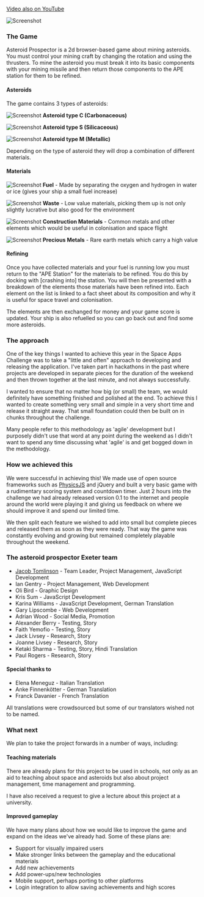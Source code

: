 [Video also on YouTube](https://www.youtube.com/watch?v=PnRttvCWk6o)

![Screenshot](http://killfall.github.io/asteroid-prospector/webimages/screen061.png)

### **The Game**
Asteroid Prospector is a 2d browser-based game about mining asteroids. You must control your mining craft by changing the rotation and using the thrusters. To mine the asteroid you must break it into its basic components with your mining missile and then return those components to the APE station for them to be refined. 

#### **Asteroids**
The game contains 3 types of asteroids:

![Screenshot](http://killfall.github.io/asteroid-prospector/images/asteroidC1.png)
**Asteroid type C (Carbonaceous)**

![Screenshot](http://killfall.github.io/asteroid-prospector/images/asteroidS1.png)
**Asteroid type S (Silicaceous)**

![Screenshot](http://killfall.github.io/asteroid-prospector/images/asteroidM1.png)
**Asteroid type M (Metallic)**

Depending on the type of asteroid they will drop a combination of different materials.

#### **Materials**

![Screenshot](http://killfall.github.io/asteroid-prospector/images/pickupF.png)
 **Fuel** - Made by separating the oxygen and hydrogen in water or ice (gives your ship a small fuel increase)

![Screenshot](http://killfall.github.io/asteroid-prospector/images/pickupW.png)
 **Waste** - Low value materials, picking them up is not only slightly lucrative but also good for the environment

![Screenshot](http://killfall.github.io/asteroid-prospector/images/pickupC.png)
 **Construction Materials** - Common metals and other elements which would be useful in colonisation and space flight

![Screenshot](http://killfall.github.io/asteroid-prospector/images/pickupP.png)
 **Precious Metals** - Rare earth metals which carry a high value

#### **Refining**
Once you have collected materials and your fuel is running low you must return to the "APE Station" for the materials to be refined. You do this by docking with [crashing into] the station. You will then be presented with a breakdown of the elements those materials have been refined into. Each element on the list is linked to a fact sheet about its composition and why it is useful for space travel and colonisation.

The elements are then exchanged for money and your game score is updated. Your ship is also refuelled so you can go back out and find some more asteroids.

### **The approach**
One of the key things I wanted to achieve this year in the Space Apps Challenge was to take a "little and often" approach to developing and releasing the application. I've taken part in hackathons in the past where projects are developed in separate pieces for the duration of the weekend and then thrown together at the last minute, and not always successfully.

I wanted to ensure that no matter how big (or small) the team, we would definitely have something finished and polished at the end. To achieve this I wanted to create something very small and simple in a very short time and release it straight away. That small foundation could then be built on in chunks throughout the challenge.

Many people refer to this methodology as 'agile' development but I purposely didn't use that word at any point during the weekend as I didn't want to spend any time discussing what 'agile' is and get bogged down in the methodology.

### **How we achieved this**
We were successful in achieving this! We made use of open source frameworks such as [PhysicsJS](http://wellcaffeinated.net/PhysicsJS/) and jQuery and built a very basic game with a rudimentary scoring system and countdown timer. Just 2 hours into the challenge we had already released version 0.1 to the internet and people around the world were playing it and giving us feedback on where we should improve it and spend our limited time.

We then split each feature we wished to add into small but complete pieces and released them as soon as they were ready. That way the game was constantly evolving and growing but remained completely playable throughout the weekend.

### **The asteroid prospector Exeter team**
 * [Jacob Tomlinson](http://www.jacobtomlinson.co.uk/) - Team Leader, Project Management, JavaScript Development
 * Ian Gentry - Project Management, Web Development
 * Oli Bird - Graphic Design
 * Kris Sum - JavaScript Development
 * Karina Williams - JavaScript Development, German Translation
 * Gary Lipscombe - Web Development
 * Adrian Wood - Social Media, Promotion
 * Alexander Berry - Testing, Story
 * Faith Yemofio - Testing, Story
 * Jack Livsey - Research, Story
 * Joanne Livsey - Research, Story
 * Ketaki Sharma - Testing, Story, Hindi Translation
 * Paul Rogers - Research, Story
 
#### **Special thanks to**
 * Elena  Meneguz - Italian Translation		
 * Anke Finnenkötter - German Translation
 * Franck Davanier - French Translation
 
All translations were crowdsourced but some of our translators wished not to be named.
 
### **What next**
We plan to take the project forwards in a number of ways, including:

#### **Teaching materials**
There are already plans for this project to be used in schools, not only as an aid to teaching about space and asteroids but also about project management, time management and programming.

I have also received a request to give a lecture about this project at a university.

#### **Improved gameplay**
We have many plans about how we would like to improve the game and expand on the ideas we've already had. Some of these plans are:

 * Support for visually impaired users
 * Make stronger links between the gameplay and the educational materials
 * Add new achievements
 * Add power-ups/new technologies
 * Mobile support, perhaps porting to other platforms
 * Login integration to allow saving achievements and high scores